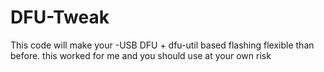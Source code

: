 DFU-Tweak
=========

This code will make your -USB DFU + dfu-util based flashing flexible than before. this worked for me and you should use at your own risk
